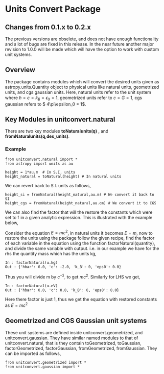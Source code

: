 # Units Convert Package

## Changes from 0.1.x to 0.2.x

The previous versions are obselete, and does not have enough functionality and a lot of bugs are fixed in this release. In the near future another major revision to 1.0.0 will be made which will have the option to work with custom unit systems. 

## Overview
 
The package contains modules which will convert the desired units given as astropy.units.Quantity object to physical units like natural units, geometrized units, and cgs gaussian units. Here, natural units refer to the unit system where $\hbar = c = k_B = \epsilon_0 = 1$, geometrized units refer to $c = G = 1$, cgs gaussian refers to $ 4\pi\epsilon_0 = 1$. 

## Key Modules in unitconvert.natural 

There are two key modules **toNaturalunits(q)** , and **fromNaturalunits(q,des_units)**.

### Example
	from unitconvert.natural import *
	from astropy import units as au 
    
    height = 1*au.m  # In S.I. units
    height_natural = toNatural(height) # In natural units 
    
We can revert back to S.I. units as follows,
    
    height_si = fromNatural(height_natural,au.m) # We convert it back to SI
    height_cgs = fromNatural(height_natural,au.cm) # We convert it to CGS

We can also find the factor that will the restore the constants which were set to 1 in a given analytic expression. This is illustrated with the example below,

Consider the equation $E = m c^2$, in natural units it becomes $E=m$, now to restore the units using the package follow the given recipe, find the factor of each variable in the equation using the function factorNatural(quantity), and divide the same variable with output. i.e. in our example we have for the rhs the quantity mass which has the units kg,

    In : factorNatural(u.kg)
    Out : {'hbar': 0.0, 'c': -2.0, 'k_B': 0, 'eps0': 0.0}

Thus you will divide m by $c^{-2}$, to get $m c ^2$. Similarly for LHS we get,

    In : factorNatural(u.eV)
    Out : {'hbar': 0.0, 'c': 0.0, 'k_B': 0, 'eps0': 0.0}

Here there factor is just 1, thus we get the equation with restored constants as $E = m c^2$

## Geometrized and CGS Gaussian unit systems 

These unit systems are defined inside unitconvert.geometrized, and unitconvert.gaussian. They have similar named modules to that of unitconvert.natural, that is they contain toGeometrized, toGaussian, factorGeometrized, factorGaussian, fromGeometrized, fromGaussian. They can be imported as follows, 

    from unitconvert.geometrized import *
    from unitconvert.gaussian import *